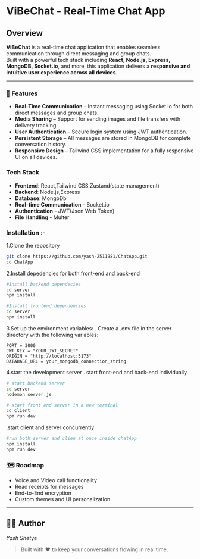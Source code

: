 # ViBeChat - Real-Time Chat App

## Overview

**ViBeChat** is a real-time chat application that enables seamless communication through direct messaging and group chats.  
Built with a powerful tech stack including **React, Node.js, Express, MongoDB, Socket.io**, and more, this application delivers a **responsive and intuitive user experience across all devices**.

---

### 🚀 Features

- **Real-Time Communication** – Instant messaging using Socket.io for both direct messages and group chats.
- **Media Sharing** – Support for sending images and file transfers with delivery tracking.
- **User Authentication** – Secure login system using JWT authentication.
- **Persistent Storage** – All messages are stored in MongoDB for complete conversation history.
- **Responsive Design** – Tailwind CSS implementation for a fully responsive UI on all devices.

### Tech Stack

- **Frontend**: React,Tailwind CSS,Zustand(state management)
- **Backend**: Node.js,Express
- **Database**: MongoDb
- **Real-time Communication** - Socket.io
- **Authentication** - JWT(Json Web Token)
- **File Handling** - Multer

### Installation :-

1.Clone the repository

```bash
git clone https://github.com/yash-2511981/ChatApp.git
cd ChatApp
```

2.Install depedencies for both front-end and back-end

```bash
#Install backend dependecies
cd server
npm install

#Install frontend dependencies
cd server
npm install
```

3.Set up the environment variables:
. Create a .env file in the server directory with the following variables:
```
PORT = 3000
JWT_KEY = "YOUR_JWT_SECRET"
ORIGIN = "http://localhost:5173"
DATABASE_URL = your_mongodb_connection_string
```

4.start the development server
. start front-end and back-end individually 
```bash
# start backend server
cd server
nodemon server.js

# start front end server in a new terminal
cd client
npm run dev
```

.start client and server concurrently
```bash
#run both server and clien at once inside chatApp
npm install
npm run dev
```

### 🗺️ Roadmap

- Voice and Video call functionality  
- Read receipts for messages  
- End-to-End encryption  
- Custom themes and UI personalization  

---

## 👨‍💻 Author

_Yash Shetye_

> Built with ❤️ to keep your conversations flowing in real time.

